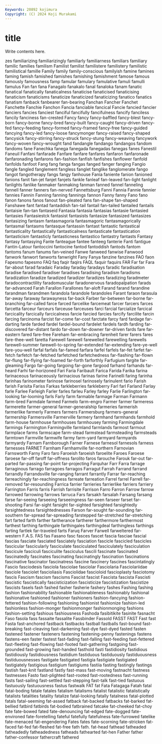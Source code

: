 ```yaml
---
Keywords: 20892 kojimura
Copyright: (C) 2024 Koji Murakami
---
```


# title

Write contents here.



zes familiarizing familiarizingly familiarly familiarness familiars familiary familic families
familism Familist familist familistere familistery familistic familistical famille Family family
family-conscious familyish famine famines faming famish famished famishes famishing famishment
famose famous famously famousness famp famular famulary famulative famuli famulli
famulus Fan fan fana Fanagalo fanakalo fanal fanaloka fanam fanatic
fanatical fanatically fanaticalness fanaticise fanaticised fanaticising fanaticism fanaticisms fanaticize fanaticized
fanaticizing fanatico fanatics fanatism fanback fanbearer fan-bearing Fanchan Fancher Fanchet
Fanchette Fanchie Fanchon Fancia fanciable fancical Fancie fancied fancier fanciers
fancies fanciest fanciful fancifully fancifulness fancify fanciless fancily fanciness fan-crested
Fancy fancy fancy-baffled fancy-blest fancy-born fancy-borne fancy-bred fancy-built fancy-caught fancy-driven
fancy-fed fancy-feeding fancy-formed fancy-framed fancy-free fancy-guided fancying fancy-led fancy-loose fancymonger
fancy-raised fancy-shaped fancysick fancy-stirring fancy-struck fancy-stung fancy-weaving fancywork fancy-woven fancy-wrought
fand fandangle fandango fandangos fandom fandoms fane Fanechka fanega fanegada
fanegadas fanegas fanes Fanestil Faneuil Fanfani fanfarade Fanfare fanfare fanfares
fanfaron fanfaronade fanfaronading fanfarons fan-fashion fanfish fanfishes fanflower fanfold fanfolds
fanfoot Fang fang fanga fangas fanged fanger fanging Fangio fangle
fangled fanglement fangless fanglet fanglike fanglomerate fango fangot fangotherapy fangs
fangy fanhouse Fania faniente fanion fanioned fanions fanit fan-jet fanjet
fanjets fankle fanleaf fan-leaved fan-light fanlight fanlights fanlike fanmaker fanmaking
fanman fanned fannel fanneling fannell fanner fanners fan-nerved Fannettsburg Fanni
Fannia Fannie fannier fannies Fannin Fanning fanning fannings fannon Fanny
fanny Fano fano fanon fanons fanos fanout fan-pleated fans fan-shape
fan-shaped Fanshawe fant fantad fantaddish fan-tail fantail fan-tailed fantailed fantails
fantaisie fan-tan fantaseid Fantasia fantasia fantasias fantasie fantasied fantasies Fantasiestck
fantasist fantasists fantasize fantasized fantasizes fantasizing fantasm fantasmagoria fantasmagoric fantasmagorically
fantasmal fantasms fantasque fantassin fantast fantastic fantastical fantasticality fantastically fantasticalness
fantasticate fantastication fantasticism fantasticly fantasticness fantastico fantastry fantasts Fantasy fantasy
fantasying Fante fanteague fantee fanteeg fanterie Fanti fantigue Fantin-Latour fantoccini
fantocine fantod fantoddish fantods fantom fantoms fanum fanums fan-veined Fanwe
fanweed fanwise Fanwood fanwork fanwort fanworts fanwright Fany Fanya fanzine
fanzines FAO faon Fapesmo fapesmo FAQ faq faqir faqirs FAQL
faquir faquirs FAR Far far Fara far-about farad faradaic Faraday
faraday faradays faradic faradisation faradise faradised faradiser faradises faradising faradism
faradisms faradization faradize faradized faradizer faradizes faradizing faradmeter faradocontractility faradomuscular
faradonervous faradopalpation farads far-advanced Farah Farallon Farallones far-aloft Farand farand
farandine farandman farandmen farandola farandole farandoles Farant faraon farasula far-away
faraway farawayness far-back Farber far-between far-borne far-branching far-called farce farced
farcelike farcemeat farcer farcers farces farcetta farceur farceurs farceuse farceuses
farci farcial farcialize farcical farcicality farcically farcicalness farcie farcied farcies
farcify farcilite farcin farcing farcinoma farcist far-come far-cost farctate farcy
fard fardage far-darting farde farded fardel fardel-bound fardelet fardels fardh
farding far-discovered far-distant fardo far-down far-downer far-driven fards fare far-eastern
fared fare-free Fareham far-embracing farenheit farer farers fares fare-thee-well faretta
Farewell farewell farewelled farewelling farewells farewell-summer farewell-to-spring far-extended far-extending fare-ye-well
fare-you-well farfal farfals far-famed farfara farfel farfels far-fet farfet far-fetch
farfetch far-fetched farfetched farfetchedness far-flashing far-flown far-flung far-flying far-foamed far-forth
farforthly Farfugium fargite far-gleaming Fargo far-going fargoing far-gone fargood farhand
farhands far-heard Farhi far-horizoned Fari Faria Faribault Farica Farida Farika
farina farinaceous farinaceously farinacious farinas farine Farinelli faring farinha farinhas
farinometer farinose farinosel farinosely farinulent fario Farish farish Farisita Fariss
Farkas farkleberries farkleberry Farl farl Farland Farlay farle Farlee Farleigh
Farler farles farleu Farley farley Farlie Farlington far-looking far-looming farls
Farly farm farmable farmage Farman Farmann farm-bred Farmdale farmed Farmelo
farm-engro Farmer farmer farmeress farmerette farmer-general farmer-generalship farmeries farmerish farmerlike
farmerly Farmers farmers Farmersburg farmers-general farmership Farmersville Farmerville farmery farmhand
farmhands farmhold farm-house farmhouse farmhouses farmhousey farming Farmingdale farmings Farmington
Farmingville farmland farmlands farmost farmout farmplace farms farmscape farm-stead farmstead
farmsteading farmsteads farmtown Farmville farmwife farmy farm-yard farmyard farmyards farmyardy
Farnam Farnborough Farner Farnese farnesol farnesols farness farnesses FARNET Farnham
Farnhamville far-northern Farnovian Farnsworth Farny Faro faro Faroeish faroeish faroelite
Faroes Faroese faroese far-off faroff far-offness farolito faros farouche Farouk
far-out far-parted far-passing far-point far-projecting Farquhar Farr Farra farrage farraginous
farrago farragoes farragos Farragut Farrah Farrand farrand farrandly Farrandsville far-ranging
farrant farrantly Farrar far-reaching farreachingly far-reachingness farreate farreation Farrel farrel
Farrell far-removed far-resounding Farrica farrier farrieries farrierlike farriers farriery Farrington
Farris farris Farrish farrisite Farrison Farro Farron Farrow farrow farrowed
farrowing farrows farruca Fars farsakh farsalah Farsang farsang farse far-seeing
farseeing farseeingness far-seen farseer farset far-shooting Farsi far-sight farsight far-sighted
farsighted farsightedly farsightedness farsightednesses Farson far-sought far-sounding far-southern far-spread far-spreading
farstepped far-stretched far-stretching fart farted farth farther fartherance fartherer farthermore
farthermost farthest farthing farthingale farthingales farthingdeal farthingless farthings farting fartlek
far-traveled farts Faruq Farver Farwell farweltered far-western F.A.S. FAS fas
Fasano fasc fasces fascet fascia fasciae fascial fascias fasciate fasciated
fasciately fasciation fascicle fascicled fascicles fascicular fascicularly fasciculate fasciculated fasciculately
fasciculation fascicule fasciculi fasciculite fasciculus fascili fascinate fascinated fascinatedly fascinates
fascinating fascinatingly fascination fascinations fascinative fascinator fascinatress fascine fascinery fascines
fascintatingly Fascio fasciodesis fasciola fasciolae fasciolar Fasciolaria Fasciolariidae fasciole fasciolet
fascioliasis Fasciolidae fascioloid fascioplasty fasciotomy fascis Fascism fascism fascisms Fascist
fascist Fascista fascista Fascisti fascistic fascistically fascisticization fascisticize fascistization fascistize
fascists fasels fash fashed fasher fasherie fashery fashes Fashing fashing
fashion fashionability fashionable fashionableness fashionably fashional fashionative fashioned fashioner fashioners
fashion-fancying fashion-fettered fashion-following fashioning fashionist fashionize fashion-led fashionless fashion-monger fashionmonger
fashionmonging fashions fashion-setting fashious fashiousness Fashoda fasibitikite fasinite fasnacht Faso
fasola fass fassaite fassalite Fassbinder Fassold FASST FAST Fast fast
Fasta fast-anchored fastback fastbacks fastball fastballs fast-bound fast-breaking fast-cleaving fast-darkening
fast-dye fast-dyed fasted fasten fastened fastener fasteners fastening fastening-penny fastenings
fastens fastens-een faster fastest fast-fading fast-falling fast-feeding fast-fettered fast-fleeting fast-flowing
fast-footed fast-gathering fastgoing fast-grounded fast-growing fast-handed fasthold fasti fastidiosity fastidious
fastidiously fastidiousness fastidium fastiduous fastiduously fastiduousness fastiduousnesses fastigate fastigated fastigia
fastigiate fastigiated fastigiately fastigious fastigium fastigiums fastiia fasting fastingly fastings
fastish fast-knit fastland fastly fast-mass fast-moving fastnacht fastness fastnesses Fasto
fast-plighted fast-rooted fast-rootedness fast-running fasts fast-sailing fast-settled fast-stepping fast-talk fast-tied
fastuous fastuously fastuousness fastus fastwalk FAT fat Fata Fatagaga Fatah
fatal fatal-boding fatale fatales fatalism fatalisms fatalist fatalistic fatalistically fatalists
fatalities fatality fatalize fatal-looking fatally fatalness fatal-plotted fatals fatal-seeming fat-assed
fatback fat-backed fatbacks fat-barked fat-bellied fatbird fatbirds fat-bodied fatbrained fatcake
fat-cheeked fat-choy fate fate-bowed fated fate-denouncing fat-edged fate-dogged fate-environed fate-foretelling
fateful fatefully fatefulness fate-furrowed fatelike fate-menaced fat-engendering Fates fates fate-scorning
fate-stricken fat-faced fat-fed fat-fleshed fat-free fath fath. fat-head fathead fatheaded
fatheadedly fatheadedness fatheads fathearted fat-hen Father father father-confessor fathercraft fathered
